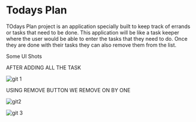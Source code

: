 # Todays Plan


TOdays Plan  project is an application specially built to keep track of errands or tasks that need to be done. This application will be like a task keeper where the user would be able to enter the tasks that they need to do. Once they are done with their tasks they can also remove them from the list.


Some UI Shots 

AFTER ADDING ALL THE TASK


![git 1](https://user-images.githubusercontent.com/110629636/198819161-8ffae215-de50-4330-bd27-6c1561df679c.png)


USING REMOVE BUTTON WE REMOVE ON BY ONE

![git2](https://user-images.githubusercontent.com/110629636/198819169-99a2f3b0-fd33-47cf-92f0-0ee0a5cc3919.png)


![git 3](https://user-images.githubusercontent.com/110629636/198819168-5d6dcbab-c77c-482a-88c2-52e9ce2fc7f5.png)
